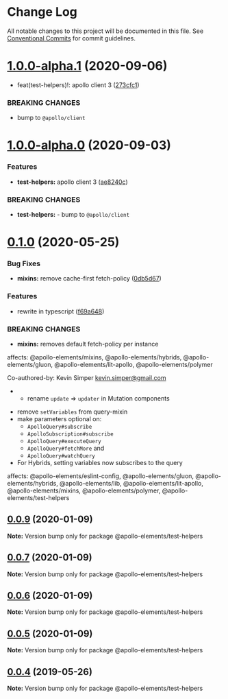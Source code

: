 # Change Log

All notable changes to this project will be documented in this file.
See [Conventional Commits](https://conventionalcommits.org) for commit guidelines.

# [1.0.0-alpha.1](https://github.com/apollo-elements/apollo-elements/compare/@apollo-elements/test-helpers@0.1.0...@apollo-elements/test-helpers@1.0.0-alpha.1) (2020-09-06)


* feat(test-helpers)!: apollo client 3 ([273cfc1](https://github.com/apollo-elements/apollo-elements/commit/273cfc11139a5a896d958bab8834dc1bb3b0e560))


### BREAKING CHANGES

* bump to `@apollo/client`





# [1.0.0-alpha.0](https://github.com/apollo-elements/apollo-elements/compare/@apollo-elements/test-helpers@0.1.0...@apollo-elements/test-helpers@1.0.0-alpha.0) (2020-09-03)


### Features

* **test-helpers:** apollo client 3 ([ae8240c](https://github.com/apollo-elements/apollo-elements/commit/ae8240cfa1b71dae9905564ee6d17ed01f361393))


### BREAKING CHANGES

* **test-helpers:** - bump to `@apollo/client`





# [0.1.0](https://github.com/apollo-elements/apollo-elements/compare/@apollo-elements/test-helpers@0.0.9...@apollo-elements/test-helpers@0.1.0) (2020-05-25)


### Bug Fixes

* **mixins:** remove cache-first fetch-policy ([0db5d67](https://github.com/apollo-elements/apollo-elements/commit/0db5d673e79e2b96db849b0cd79a151be4b48223))


### Features

* rewrite in typescript ([f69a648](https://github.com/apollo-elements/apollo-elements/commit/f69a6487b917a95af127547077c0d951f8df301b))


### BREAKING CHANGES

* **mixins:** removes default fetch-policy per instance

affects: @apollo-elements/mixins, @apollo-elements/hybrids, @apollo-elements/gluon, @apollo-elements/lit-apollo, @apollo-elements/polymer

Co-authored-by: Kevin Simper <kevin.simper@gmail.com>
* - rename `update` => `updater` in Mutation components
- remove `setVariables` from query-mixin
- make parameters optional on:
  - `ApolloQuery#subscribe`
  - `ApolloSubscription#subscribe`
  - `ApolloQuery#executeQuery`
  - `ApolloQuery#fetchMore` and
  - `ApolloQuery#watchQuery`
- For Hybrids, setting variables now subscribes to the query

affects: @apollo-elements/eslint-config, @apollo-elements/gluon, @apollo-elements/hybrids, @apollo-elements/lib, @apollo-elements/lit-apollo, @apollo-elements/mixins, @apollo-elements/polymer, @apollo-elements/test-helpers





## [0.0.9](https://github.com/apollo-elements/apollo-elements/compare/@apollo-elements/test-helpers@0.0.4...@apollo-elements/test-helpers@0.0.9) (2020-01-09)

**Note:** Version bump only for package @apollo-elements/test-helpers





## [0.0.7](https://github.com/apollo-elements/apollo-elements/compare/@apollo-elements/test-helpers@0.0.4...@apollo-elements/test-helpers@0.0.7) (2020-01-09)

**Note:** Version bump only for package @apollo-elements/test-helpers





## [0.0.6](https://github.com/apollo-elements/apollo-elements/compare/@apollo-elements/test-helpers@0.0.4...@apollo-elements/test-helpers@0.0.6) (2020-01-09)

**Note:** Version bump only for package @apollo-elements/test-helpers





## [0.0.5](https://github.com/apollo-elements/apollo-elements/compare/@apollo-elements/test-helpers@0.0.4...@apollo-elements/test-helpers@0.0.5) (2020-01-09)

**Note:** Version bump only for package @apollo-elements/test-helpers





## [0.0.4](https://github.com/apollo-elements/apollo-elements/compare/@apollo-elements/test-helpers@0.0.3...@apollo-elements/test-helpers@0.0.4) (2019-05-26)

**Note:** Version bump only for package @apollo-elements/test-helpers
